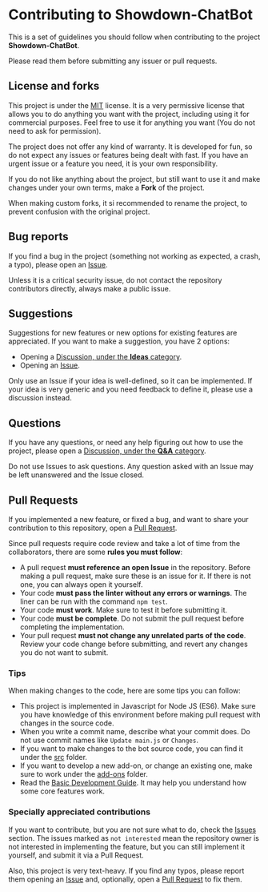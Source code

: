 # Contributing to Showdown-ChatBot

This is a set of guidelines you should follow when contributing to the project **Showdown-ChatBot**.

Please read them before submitting any issuer or pull requests.

## License and forks

This project is under the [MIT](./LICENSE) license. It is a very permissive license that allows you to do anything you want with the project, including using it for commercial purposes. Feel free to use it for anything you want (You do not need to ask for permission).

The project does not offer any kind of warranty. It is developed for fun, so do not expect any issues or features being dealt with fast. If you have an urgent issue or a feature you need, it is your own responsibility. 

If you do not like anything about the project, but still want to use it and make changes under your own terms, make a **Fork** of the project.

When making custom forks, it si recommended to rename the project, to prevent confusion with the original project.

## Bug reports

If you find a bug in the project (something not working as expected, a crash, a typo), please open an [Issue](https://github.com/AgustinSRG/Showdown-ChatBot/issues).

Unless it is a critical security issue, do not contact the repository contributors directly, always make a public issue.

## Suggestions

Suggestions for new features or new options for existing features are appreciated. If you want to make a suggestion, you have 2 options:

 - Opening a [Discussion, under the **Ideas** category](https://github.com/AgustinSRG/Showdown-ChatBot/discussions/categories/ideas). 
 - Opening an [Issue](https://github.com/AgustinSRG/Showdown-ChatBot/issues).

Only use an Issue if your idea is well-defined, so it can be implemented. If your idea is very generic and you need feedback to define it, please use a discussion instead.

## Questions

If you have any questions, or need any help figuring out how to use the project, please open a [Discussion, under the **Q&A** category](https://github.com/AgustinSRG/Showdown-ChatBot/discussions/categories/q-a).

Do not use Issues to ask questions. Any question asked with an Issue may be left unanswered and the Issue closed.

## Pull Requests

If you implemented a new feature, or fixed a bug, and want to share your contribution to this repository, open a [Pull Request](https://github.com/AgustinSRG/Showdown-ChatBot/pulls).

Since pull requests require code review and take a lot of time from the collaborators, there are some **rules you must follow**:

 - A pull request **must reference an open Issue** in the repository. Before making a pull request, make sure these is an issue for it. If there is not one, you can always open it yourself.
 - Your code **must pass the linter without any errors or warnings**. The liner can be run with the command `npm test`.
 - Your code **must work**. Make sure to test it before submitting it.
 - Your code **must be complete**. Do not submit the pull request before completing the implementation.
 - Your pull request **must not change any unrelated parts of the code**. Review your code change before submitting, and revert any changes you do not want to submit.

### Tips

When making changes to the code, here are some tips you can follow:

 - This project is implemented in Javascript for Node JS (ES6). Make sure you have knowledge of this environment before making pull request with changes in the source code.
 - When you write a commit name, describe what your commit does. Do not use commit names like `Update main.js` or `Changes`.
 - If you want to make changes to the bot source code, you can find it under the [src](./src/) folder.
 - If you want to develop a new add-on, or change an existing one, make sure to work under the [add-ons](./add-ons/) folder.
 - Read the [Basic Development Guide](https://github.com/AgustinSRG/Showdown-ChatBot/wiki/Basic-Development-Guide). It may help you understand how some core features work. 

### Specially appreciated contributions

If you want to contribute, but you are not sure what to do, check the [Issues](https://github.com/AgustinSRG/Showdown-ChatBot/issues) section. The issues marked as `not interested` mean the repository owner is not interested in implementing the feature, but you can still implement it yourself, and submit it via a Pull Request.

Also, this project is very text-heavy. If you find any typos, please report them opening an [Issue](https://github.com/AgustinSRG/Showdown-ChatBot/issues) and, optionally, open a [Pull Request](https://github.com/AgustinSRG/Showdown-ChatBot/pulls) to fix them.